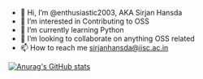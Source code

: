 - 👋 Hi, I’m @enthusiastic2003, AKA Sirjan Hansda
- 👀 I’m interested in Contributing to OSS
- 🌱 I’m currently learning Python
- 💞️ I’m looking to collaborate on anything OSS related  
- 📫 How to reach me  sirjanhansda@iisc.ac.in

<!---
enthusiastic2003/enthusiastic2003 is a ✨ special ✨ repository because its `README.md` (this file) appears on your GitHub profile.
You can click the Preview link to take a look at your changes.
--->
[![Anurag's GitHub stats](https://github-readme-stats.vercel.app/api?username=enthusiastic2003)](https://github.com/anuraghazra/github-readme-stats)
